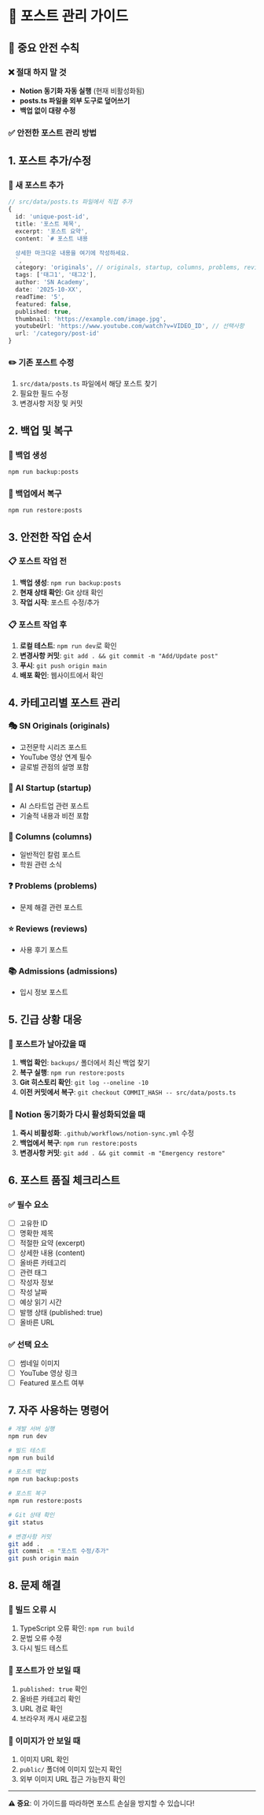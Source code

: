 # 📝 포스트 관리 가이드

## 🚨 중요 안전 수칙

### ❌ 절대 하지 말 것

- **Notion 동기화 자동 실행** (현재 비활성화됨)
- **posts.ts 파일을 외부 도구로 덮어쓰기**
- **백업 없이 대량 수정**

### ✅ 안전한 포스트 관리 방법

## 1. 포스트 추가/수정

### 📝 새 포스트 추가

```typescript
// src/data/posts.ts 파일에서 직접 추가
{
  id: 'unique-post-id',
  title: '포스트 제목',
  excerpt: '포스트 요약',
  content: `# 포스트 내용

  상세한 마크다운 내용을 여기에 작성하세요.
  `,
  category: 'originals', // originals, startup, columns, problems, reviews, admissions
  tags: ['태그1', '태그2'],
  author: 'SN Academy',
  date: '2025-10-XX',
  readTime: '5',
  featured: false,
  published: true,
  thumbnail: 'https://example.com/image.jpg',
  youtubeUrl: 'https://www.youtube.com/watch?v=VIDEO_ID', // 선택사항
  url: '/category/post-id'
}
```

### ✏️ 기존 포스트 수정

1. `src/data/posts.ts` 파일에서 해당 포스트 찾기
2. 필요한 필드 수정
3. 변경사항 저장 및 커밋

## 2. 백업 및 복구

### 💾 백업 생성

```bash
npm run backup:posts
```

### 🔄 백업에서 복구

```bash
npm run restore:posts
```

## 3. 안전한 작업 순서

### 📋 포스트 작업 전

1. **백업 생성**: `npm run backup:posts`
2. **현재 상태 확인**: Git 상태 확인
3. **작업 시작**: 포스트 수정/추가

### 📋 포스트 작업 후

1. **로컬 테스트**: `npm run dev`로 확인
2. **변경사항 커밋**: `git add . && git commit -m "Add/Update post"`
3. **푸시**: `git push origin main`
4. **배포 확인**: 웹사이트에서 확인

## 4. 카테고리별 포스트 관리

### 🎭 SN Originals (originals)

- 고전문학 시리즈 포스트
- YouTube 영상 연계 필수
- 글로벌 관점의 설명 포함

### 🚀 AI Startup (startup)

- AI 스타트업 관련 포스트
- 기술적 내용과 비전 포함

### 📰 Columns (columns)

- 일반적인 칼럼 포스트
- 학원 관련 소식

### ❓ Problems (problems)

- 문제 해결 관련 포스트

### ⭐ Reviews (reviews)

- 사용 후기 포스트

### 📚 Admissions (admissions)

- 입시 정보 포스트

## 5. 긴급 상황 대응

### 🚨 포스트가 날아갔을 때

1. **백업 확인**: `backups/` 폴더에서 최신 백업 찾기
2. **복구 실행**: `npm run restore:posts`
3. **Git 히스토리 확인**: `git log --oneline -10`
4. **이전 커밋에서 복구**: `git checkout COMMIT_HASH -- src/data/posts.ts`

### 🚨 Notion 동기화가 다시 활성화되었을 때

1. **즉시 비활성화**: `.github/workflows/notion-sync.yml` 수정
2. **백업에서 복구**: `npm run restore:posts`
3. **변경사항 커밋**: `git add . && git commit -m "Emergency restore"`

## 6. 포스트 품질 체크리스트

### ✅ 필수 요소

- [ ] 고유한 ID
- [ ] 명확한 제목
- [ ] 적절한 요약 (excerpt)
- [ ] 상세한 내용 (content)
- [ ] 올바른 카테고리
- [ ] 관련 태그
- [ ] 작성자 정보
- [ ] 작성 날짜
- [ ] 예상 읽기 시간
- [ ] 발행 상태 (published: true)
- [ ] 올바른 URL

### ✅ 선택 요소

- [ ] 썸네일 이미지
- [ ] YouTube 영상 링크
- [ ] Featured 포스트 여부

## 7. 자주 사용하는 명령어

```bash
# 개발 서버 실행
npm run dev

# 빌드 테스트
npm run build

# 포스트 백업
npm run backup:posts

# 포스트 복구
npm run restore:posts

# Git 상태 확인
git status

# 변경사항 커밋
git add .
git commit -m "포스트 수정/추가"
git push origin main
```

## 8. 문제 해결

### 🔧 빌드 오류 시

1. TypeScript 오류 확인: `npm run build`
2. 문법 오류 수정
3. 다시 빌드 테스트

### 🔧 포스트가 안 보일 때

1. `published: true` 확인
2. 올바른 카테고리 확인
3. URL 경로 확인
4. 브라우저 캐시 새로고침

### 🔧 이미지가 안 보일 때

1. 이미지 URL 확인
2. `public/` 폴더에 이미지 있는지 확인
3. 외부 이미지 URL 접근 가능한지 확인

---

**⚠️ 중요**: 이 가이드를 따라하면 포스트 손실을 방지할 수 있습니다!
